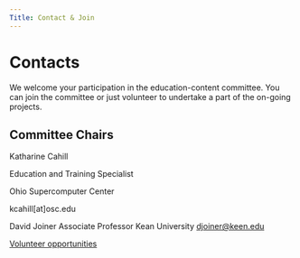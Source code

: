 ```yaml
---
Title: Contact & Join
---
```


# Contacts 

We welcome your participation in the education-content committee.  You can join the committee or just volunteer to undertake a part of the on-going projects.

## Committee Chairs

Katharine Cahill

Education and Training Specialist

Ohio Supercomputer Center

kcahill[at]osc.edu

David Joiner
Associate Professor
Kean University
djoiner@keen.edu

[Volunteer opportunities](../activity/)
